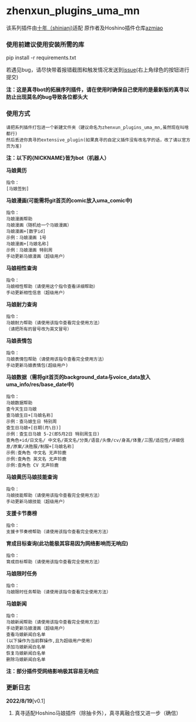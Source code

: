 
# zhenxun_plugins_uma_mn
该系列插件由[十年（shinianj)](https://github.com/shinianj)适配
原作者及Hoshino插件仓库[azmiao](https://github.com/shinianj/uma_plugin)

### 使用前建议使用安装所需的库
  pip install -r requirements.txt


若遇见bug，请尽快带着报错截图和触发情况发送到[issue](https://github.com/shinianj/zhenxun_plugin_uma_mn/issues)(右上角绿色的按钮进行提交)

**注：这是真寻bot的拓展序列插件，请在使用时确保自己使用的是最新版的真寻以防止出现莫名的bug导致各位都头大**


### 使用方式

    请把系列插件打包进一个新建文件夹（建议命名为zhenxun_plugins_uma_mn,虽然现在叫啥都行)
    然后丢进你真寻的extensive_plugin(如果真寻的自定义插件没有改名字的话，改了请以官方页为准)

**注：以下的{NICKNAME}皆为bot（机器人）**

**马娘黄历**

    指令：
    [马娘签到]

**马娘漫画(可能需将git首页的comic放入uma_comic中)**

    指令：
    马娘漫画帮助
    马娘漫画（随机给一个马娘漫画）
    马娘漫画+[数字id]
    示例：马娘漫画 1号
    马娘漫画+[马娘名称]
    示例：马娘漫画 特别周
    手动更新马娘漫画（超级用户）

**马娘相性查询**

    指令：
    马娘相性帮助（请使用这个指令查看详细帮助）
    手动更新相性信息（超级用户）

**马娘耐力查询**

    指令：
    马娘耐力帮助（请使用该指令查看完全使用方法）
    （请把所有的冒号改为英文冒号）

**马娘表情包**

    指令：
    马娘表情包帮助（请使用该指令查看完全使用方法）
    手动更新马娘表情包(超级用户)

**马娘数据（需将git首页的background_data与voice_data放入uma_info/res/base_date中)**

    指令：
    马娘数据帮助
    查今天生日马娘
    查马娘生日+[马娘名称]
    示例：查马娘生日 特别周
    查生日马娘+[日期(月\日)]
    示例：查生日马娘 5-2(即5月2日 特别周生日)
    查角色+id/日文名/ 中文名/英文名/分类/语音/头像/cv/身高/体重/三围/适应性/详细信息/原案/决胜服/制服+[马娘名称]
    示例:查角色 中文名 无声铃鹿
    示例:查角色 英文名 无声铃鹿
    示例:查角色 CV 无声铃鹿

**马娘黄历马娘技能查询**

    指令：
    马娘技能帮助（请使用该指令查看完全使用方法）
    手动更新马娘技能（超级用户）

**支援卡节奏榜**

    指令：
    支援卡节奏榜帮助（请使用该指令查看完全使用方法）

**育成目标查询(此功能极其容易因为网络影响而无响应)**

    指令：
    育成目标帮助（请使用该指令查看完全使用方法）

**马娘限时任务**

    指令：
    马娘限时任务帮助（请使用该指令查看完全使用方法）

**马娘新闻**

    指令：
    马娘新闻帮助（请使用该指令查看完全使用方法）
    手动更新马娘漫画（超级用户）
    查看马娘新闻白名单
    (以下操作为当前群操作,且为超级用户使用)
    添加马娘新闻白名单
    恢复马娘新闻白名单
    删除马娘新闻白名单


**注：部分插件受网络影响极其容易无响应**

### 更新日志

**2022/8/19**[v0.1]

1. 真寻适配Hoshino马娘插件（除抽卡外），真寻离融合怪又进一步（确信）




